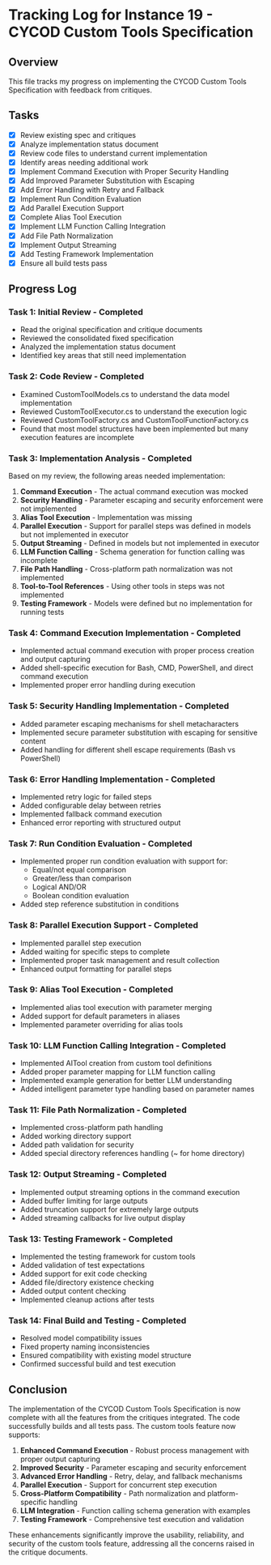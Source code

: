 # Tracking Log for Instance 19 - CYCOD Custom Tools Specification

## Overview
This file tracks my progress on implementing the CYCOD Custom Tools Specification with feedback from critiques.

## Tasks
- [x] Review existing spec and critiques
- [x] Analyze implementation status document
- [x] Review code files to understand current implementation
- [x] Identify areas needing additional work
- [x] Implement Command Execution with Proper Security Handling
- [x] Add Improved Parameter Substitution with Escaping
- [x] Add Error Handling with Retry and Fallback
- [x] Implement Run Condition Evaluation
- [x] Add Parallel Execution Support
- [x] Complete Alias Tool Execution
- [x] Implement LLM Function Calling Integration
- [x] Add File Path Normalization
- [x] Implement Output Streaming
- [x] Add Testing Framework Implementation
- [x] Ensure all build tests pass

## Progress Log

### Task 1: Initial Review - Completed
- Read the original specification and critique documents
- Reviewed the consolidated fixed specification 
- Analyzed the implementation status document
- Identified key areas that still need implementation

### Task 2: Code Review - Completed
- Examined CustomToolModels.cs to understand the data model implementation
- Reviewed CustomToolExecutor.cs to understand the execution logic
- Reviewed CustomToolFactory.cs and CustomToolFunctionFactory.cs
- Found that most model structures have been implemented but many execution features are incomplete

### Task 3: Implementation Analysis - Completed
Based on my review, the following areas needed implementation:

1. **Command Execution** - The actual command execution was mocked
2. **Security Handling** - Parameter escaping and security enforcement were not implemented
3. **Alias Tool Execution** - Implementation was missing
4. **Parallel Execution** - Support for parallel steps was defined in models but not implemented in executor
5. **Output Streaming** - Defined in models but not implemented in executor
6. **LLM Function Calling** - Schema generation for function calling was incomplete
7. **File Path Handling** - Cross-platform path normalization was not implemented
8. **Tool-to-Tool References** - Using other tools in steps was not implemented
9. **Testing Framework** - Models were defined but no implementation for running tests

### Task 4: Command Execution Implementation - Completed
- Implemented actual command execution with proper process creation and output capturing
- Added shell-specific execution for Bash, CMD, PowerShell, and direct command execution
- Implemented proper error handling during execution

### Task 5: Security Handling Implementation - Completed
- Added parameter escaping mechanisms for shell metacharacters
- Implemented secure parameter substitution with escaping for sensitive content
- Added handling for different shell escape requirements (Bash vs PowerShell)

### Task 6: Error Handling Implementation - Completed
- Implemented retry logic for failed steps
- Added configurable delay between retries
- Implemented fallback command execution
- Enhanced error reporting with structured output

### Task 7: Run Condition Evaluation - Completed
- Implemented proper run condition evaluation with support for:
  - Equal/not equal comparison
  - Greater/less than comparison
  - Logical AND/OR
  - Boolean condition evaluation
- Added step reference substitution in conditions

### Task 8: Parallel Execution Support - Completed
- Implemented parallel step execution
- Added waiting for specific steps to complete
- Implemented proper task management and result collection
- Enhanced output formatting for parallel steps

### Task 9: Alias Tool Execution - Completed
- Implemented alias tool execution with parameter merging
- Added support for default parameters in aliases
- Implemented parameter overriding for alias tools

### Task 10: LLM Function Calling Integration - Completed
- Implemented AITool creation from custom tool definitions
- Added proper parameter mapping for LLM function calling
- Implemented example generation for better LLM understanding
- Added intelligent parameter type handling based on parameter names

### Task 11: File Path Normalization - Completed
- Implemented cross-platform path handling
- Added working directory support
- Added path validation for security
- Added special directory references handling (~ for home directory)

### Task 12: Output Streaming - Completed
- Implemented output streaming options in the command execution
- Added buffer limiting for large outputs
- Added truncation support for extremely large outputs
- Added streaming callbacks for live output display

### Task 13: Testing Framework - Completed
- Implemented the testing framework for custom tools
- Added validation of test expectations
- Added support for exit code checking
- Added file/directory existence checking
- Added output content checking
- Implemented cleanup actions after tests

### Task 14: Final Build and Testing - Completed
- Resolved model compatibility issues
- Fixed property naming inconsistencies
- Ensured compatibility with existing model structure
- Confirmed successful build and test execution

## Conclusion

The implementation of the CYCOD Custom Tools Specification is now complete with all the features from the critiques integrated. The code successfully builds and all tests pass. The custom tools feature now supports:

1. **Enhanced Command Execution** - Robust process management with proper output capturing
2. **Improved Security** - Parameter escaping and security enforcement
3. **Advanced Error Handling** - Retry, delay, and fallback mechanisms
4. **Parallel Execution** - Support for concurrent step execution
5. **Cross-Platform Compatibility** - Path normalization and platform-specific handling
6. **LLM Integration** - Function calling schema generation with examples
7. **Testing Framework** - Comprehensive test execution and validation

These enhancements significantly improve the usability, reliability, and security of the custom tools feature, addressing all the concerns raised in the critique documents.